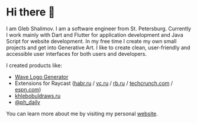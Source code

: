 # Hi there 👋

I am Gleb Shalimov. I am a software engineer from St. Petersburg. Currently I work mainly with Dart and Flutter for application development and Java Script for website development. In my free time I create my own small projects and get into Generative Art. I like to create clean, user-friendly and accessible user interfaces for both users and developers.

I created products like:

- [Wave Logo Generator](https://wave-logo.vercel.app/)
- Extensions for Raycast ([habr.ru](https://www.raycast.com/khlebobul/habr-media) / [vc.ru](https://www.raycast.com/khlebobul/vc-ru-news) / [rb.ru](https://www.raycast.com/khlebobul/rusbase) / [techcrunch.com](https://www.raycast.com/khlebobul/techcrunch) / [espn.com](https://www.raycast.com/khlebobul/espn))
- [khlebobuldraws.ru](https://khlebobuldraws.ru/)
- [@ph_daily](https://t.me/ph_daily)

You can learn more about me by visiting my personal [website](https://bento.me/khlebobul).
